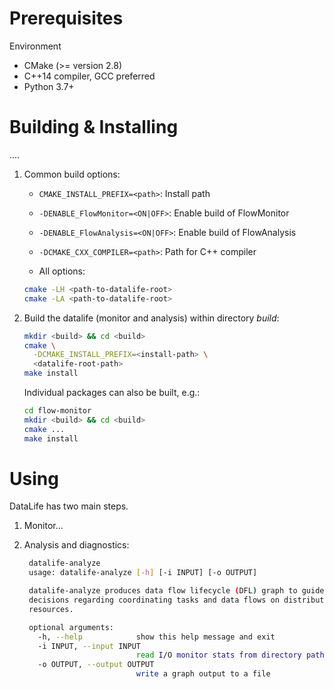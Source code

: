 <!-- -*-Mode: markdown;-*- -->
<!-- $Id$ -->


Prerequisites
=============================================================================

Environment
  - CMake (>= version 2.8)
  - C++14 compiler, GCC preferred
  - Python 3.7+



Building & Installing
=============================================================================

....

1. Common build options:

   - `CMAKE_INSTALL_PREFIX=<path>`: Install path

   - `-DENABLE_FlowMonitor=<ON|OFF>`: Enable build of FlowMonitor

   - `-DENABLE_FlowAnalysis=<ON|OFF>`: Enable build of FlowAnalysis
   
   - `-DCMAKE_CXX_COMPILER=<path>`: Path for C++ compiler

   - All options:
   ```sh
   cmake -LH <path-to-datalife-root>
   cmake -LA <path-to-datalife-root>
   ```

2. Build the datalife (monitor and analysis) within directory _build_:
   ```sh
   mkdir <build> && cd <build>
   cmake \
     -DCMAKE_INSTALL_PREFIX=<install-path> \
     <datalife-root-path>
   make install
   ```

   Individual packages can also be built, e.g.:
   ```sh
   cd flow-monitor
   mkdir <build> && cd <build>
   cmake ...
   make install
   ```

   <!-- mkdir BUILD && cd BUILD && cmake -DCMAKE_INSTALL_PREFIX=`pwd`/../INSTALL -DENABLE_FlowMonitor=OFF ..   -->

Using
=============================================================================

DataLife has two main steps.

1. Monitor...


2. Analysis and diagnostics:

   ```sh
    datalife-analyze
    usage: datalife-analyze [-h] [-i INPUT] [-o OUTPUT]

    datalife-analyze produces data flow lifecycle (DFL) graph to guide
    decisions regarding coordinating tasks and data flows on distributed
    resources.

    optional arguments:
      -h, --help            show this help message and exit
      -i INPUT, --input INPUT
                            read I/O monitor stats from directory path
      -o OUTPUT, --output OUTPUT
                            write a graph output to a file
    ```

